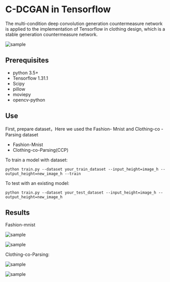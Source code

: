 # C-DCGAN in Tensorflow

The multi-condition deep convolution generation countermeasure network is applied to the implementation of Tensorflow in clothing design, which is a stable generation countermeasure network.

![sample](https://github.com/beng7777/C-DCGAN-Clothing-Design/blob/master/sample/C-DCGAN.png)

## Prerequisites

- python 3.5+
- Tensorflow 1.31.1
- Scipy
- pillow
- moviepy
- opencv-python

## Use

First, prepare dataset，Here we used the Fashion- Mnist and Clothing-co -Parsing dataset

- Fashion-Mnist
- Clothing-co-Parsing(CCP)

To train a model with dataset:

~~~
python train.py --dataset your_train_dataset --input_height=image_h --output_height=new_image_h --train
~~~

To test with an existing model:

~~~
python train.py --dataset your_test_dataset --input_height=image_h --output_height=new_image_h
~~~

## Results

Fashion-mnist

![sample](https://github.com/beng7777/C-DCGAN-Clothing-Design/blob/master/sample/result-f-mnist-T.png)

![sample](https://github.com/beng7777/C-DCGAN-Clothing-Design/blob/master/sample/result-f-mnist-p.png)

Clothing-co-Parsing:

![sample](https://github.com/beng7777/C-DCGAN-Clothing-Design/blob/master/sample/result-ccp-young.png)

![sample](https://github.com/beng7777/C-DCGAN-Clothing-Design/blob/master/sample/result-ccp-sports.png)

